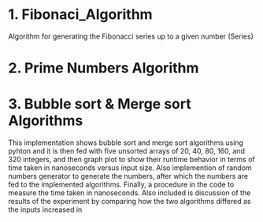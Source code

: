 # 1. Fibonaci_Algorithm
Algorithm for generating the Fibonacci series up to a given number (Series)
# 2. Prime Numbers Algorithm
# 3. Bubble sort & Merge sort Algorithms 
This implementation shows bubble sort and merge sort algorithms using pyhton and it is then fed with five unsorted arrays of 20, 40, 80, 160, and 320 integers, and then graph plot to show their runtime behavior in terms of time taken in nanoseconds versus input size. Also implemention of random numbers generator to generate the numbers, after which the numbers are fed to the implemented algorithms. Finally, a procedure in the code to measure the time taken in nanoseconds. Also included  is discussion of the results of the experiment by comparing how the two algorithms differed as the inputs increased
in
